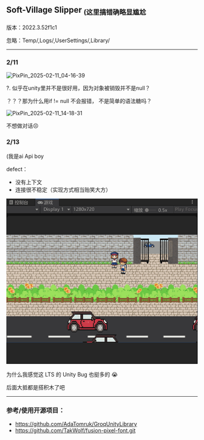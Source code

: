 ## Soft-Village Slipper <sub>(这里搞错确略显尴尬</sub>
版本：2022.3.52f1c1

忽略：Temp/,Logs/,UserSettings/,Library/

-----



### 2/11
![PixPin_2025-02-11_04-16-39](./snips/PixPin_2025-02-11_04-16-39.gif)

?. 似乎在unity里并不是很好用，因为对象被销毁并不是null？

？？？那为什么用if != null 不会报错， 不是简单的语法糖吗？

![PixPin_2025-02-11_14-18-31](./snips/PixPin_2025-02-11_14-18-31.gif)

不想做对话😣







### 2/13



(我是ai Api boy

defect：

- 没有上下文
- 连接很不稳定（实现方式相当贻笑大方）



![PixPin_2025-02-13_02-20-03](./snips/PixPin_2025-02-13_02-20-03.gif)

为什么我感觉这 LTS 的 Unity Bug 也挺多的 😭



后面大抵都是搭积木了吧



























-----
### 参考/使用开源项目：

- https://github.com/AdaTomruk/GroqUnityLibrary
- https://github.com/TakWolf/fusion-pixel-font.git
